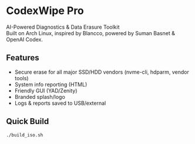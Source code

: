 # CodexWipe Pro

AI-Powered Diagnostics & Data Erasure Toolkit  
Built on Arch Linux, inspired by Blancco, powered by Suman Basnet & OpenAI Codex.

## Features
- Secure erase for all major SSD/HDD vendors (nvme-cli, hdparm, vendor tools)
- System info reporting (HTML)
- Friendly GUI (YAD/Zenity)
- Branded splash/logo
- Logs & reports saved to USB/external

## Quick Build
```bash
./build_iso.sh
